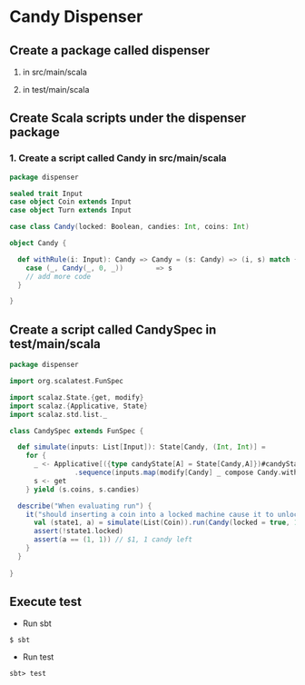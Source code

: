 # Candy Dispenser

## Create a package called dispenser 

 1. in src/main/scala
 
 2. in test/main/scala

## Create Scala scripts under the dispenser package

### 1. Create a script called Candy in src/main/scala 

```scala
package dispenser

sealed trait Input
case object Coin extends Input
case object Turn extends Input

case class Candy(locked: Boolean, candies: Int, coins: Int)

object Candy {

  def withRule(i: Input): Candy => Candy = (s: Candy) => (i, s) match {
    case (_, Candy(_, 0, _))        => s
    // add more code
  }

}
```

## Create a script called CandySpec in test/main/scala

```scala
package dispenser

import org.scalatest.FunSpec

import scalaz.State.{get, modify}
import scalaz.{Applicative, State}
import scalaz.std.list._

class CandySpec extends FunSpec {

  def simulate(inputs: List[Input]): State[Candy, (Int, Int)] =
    for {
      _ <- Applicative[({type candyState[A] = State[Candy,A]})#candyState]
                .sequence(inputs.map(modify[Candy] _ compose Candy.withRule))
      s <- get
    } yield (s.coins, s.candies)

  describe("When evaluating run") {
    it("should inserting a coin into a locked machine cause it to unlock if there’s any candy left.") {
      val (state1, a) = simulate(List(Coin)).run(Candy(locked = true, 1, 0))
      assert(!state1.locked)
      assert(a == (1, 1)) // $1, 1 candy left
    }
  }
  
}
```

## Execute test


* Run sbt

```shell
$ sbt
```

* Run test

```shell
sbt> test 
```

